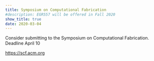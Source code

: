 ```yaml
---
title: Symposium on Computational Fabrication
#description: EGR557 will be offered in Fall 2020
show_title: true
date: 2020-03-04
---
```


Consider submitting to the Symposium on Computational Fabrication.  Deadline April 10

<https://scf.acm.org>
